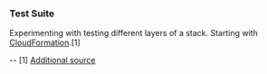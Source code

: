 ### Test Suite

Experimenting with testing different layers of a stack. Starting with [CloudFormation](https://stackoverflow.com/questions/40299413/is-there-a-way-to-unit-test-aws-cloudformation-template).[1]

--
[1] [Additional source](https://stackoverflow.com/questions/40299413/is-there-a-way-to-unit-test-aws-cloudformation-template)